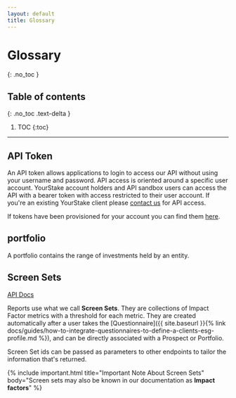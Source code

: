 ```yaml
---
layout: default
title: Glossary
---
```


# Glossary
{: .no_toc }

## Table of contents
{: .no_toc .text-delta }

1. TOC
{:toc}

---


## API Token

An API token allows applications to login to access our API without using your username and password.
API access is oriented around a specific user account. YourStake account holders and API sandbox users can access the API with a bearer token with access restricted to their user account. If you're an existing YourStake client please [contact us](https://www.yourstake.org/info/api) for API access.

If tokens have been provisioned for your account you can find them [here](https://www.yourstake.org/api/auth/).


## portfolio

A portfolio contains the range of investments held by an entity.


## Screen Sets

[API Docs](https://www.yourstake.org/api/docs/#tag/Values)

Reports use what we call **Screen Sets**. They are collections of Impact Factor metrics with a threshold for each metric. They are created automatically after a user takes the [Questionnaire]({{ site.baseurl }}{% link docs/guides/how-to-integrate-questionnaires-to-define-a-clients-esg-profile.md %}), and can be directly associated with a Prospect or Portfolio.

Screen Set ids can be passed as parameters to other endpoints to tailor the information that's returned.

{% include important.html title="Important Note About Screen Sets" body="Screen sets may also be known in our documentation as <strong>Impact factors</strong>" %}

